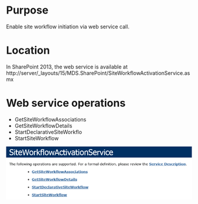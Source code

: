 # Purpose
Enable site workflow initiation via web service call.
# Location
In SharePoint 2013, the web service is available at http://server/_layouts/15/MDS.SharePoint/SiteWorkflowActivationService.asmx
# Web service operations
* GetSiteWorkflowAssociations
* GetSiteWorkflowDetails
* StartDeclarativeSiteWorkflo 
* StartSiteWorkflow

![](Web%20Service%20for%20Site%20Workflow%20activation_WSOperations.png)